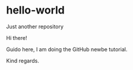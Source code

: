 # hello-world
Just another repository

Hi there!

Guido here, I am doing the GitHub newbe tutorial.

Kind regards.
